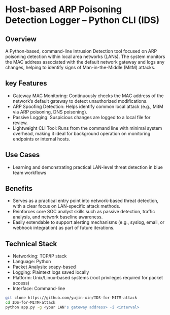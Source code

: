 # Host-based ARP Poisoning Detection Logger – Python CLI (IDS)

## Overview
A Python-based, command-line Intrusion Detection tool focused on ARP poisoning detection within local area networks (LANs). The system monitors the MAC address associated with the default network gateway and logs any changes, helping to identify signs of Man-in-the-Middle (MitM) attacks.

## key Features
* Gateway MAC Monitoring: Continuously checks the MAC address of the network’s default gateway to detect unauthorized modifications.
* ARP Spoofing Detection: Helps identify common local attack (e.g., MitM via ARP poisoning, DNS poisoning).
* Passive Logging: Suspicious changes are logged to a local file for review.
* Lightweight CLI Tool: Runs from the command line with minimal system overhead, making it ideal for background operation on monitoring endpoints or internal hosts.

## Use Cases
* Learning and demonstrating practical LAN-level threat detection in blue team workflows

## Benefits
* Serves as a practical entry point into network-based threat detection, with a clear focus on LAN-specific attack methods.
* Reinforces core SOC analyst skills such as passive detection, traffic analysis, and network baseline awareness.
* Easily extendable to support alerting mechanisms (e.g., syslog, email, or webhook integration) as part of future iterations.

## Technical Stack
* Networking: TCP/IP stack
* Language: Python
* Packet Analysis: scapy-based
* Logging: Plaintext logs saved locally
* Platform: Unix/Linux-based systems (root privileges required for packet access)
* Interface: Command-line

```bash
git clone https://github.com/yujin-xin/IDS-for-MITM-attack
cd IDS-for-MITM-attack
python app.py -g <your LAN's gateway address> -i <interval>
```

